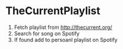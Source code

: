 # TheCurrentPlaylist

1. Fetch playlist from http://thecurrent.org/
2. Search for song on Spotify
2. If found add to persoanl playlist on Spotify
